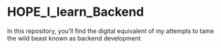 # HOPE_I_learn_Backend
In this repository, you'll find the digital equivalent of my attempts to tame the wild beast known as backend development
